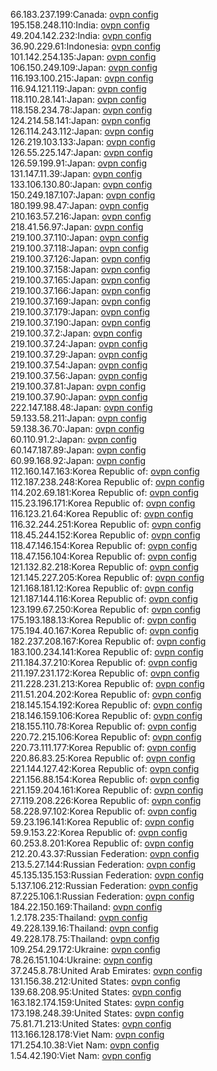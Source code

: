 66.183.237.199:Canada: [ovpn config](vpn/66_183_237_199.ovpn)  
195.158.248.110:India: [ovpn config](vpn/195_158_248_110.ovpn)  
49.204.142.232:India: [ovpn config](vpn/49_204_142_232.ovpn)  
36.90.229.61:Indonesia: [ovpn config](vpn/36_90_229_61.ovpn)  
101.142.254.135:Japan: [ovpn config](vpn/101_142_254_135.ovpn)  
106.150.249.109:Japan: [ovpn config](vpn/106_150_249_109.ovpn)  
116.193.100.215:Japan: [ovpn config](vpn/116_193_100_215.ovpn)  
116.94.121.119:Japan: [ovpn config](vpn/116_94_121_119.ovpn)  
118.110.28.141:Japan: [ovpn config](vpn/118_110_28_141.ovpn)  
118.158.234.78:Japan: [ovpn config](vpn/118_158_234_78.ovpn)  
124.214.58.141:Japan: [ovpn config](vpn/124_214_58_141.ovpn)  
126.114.243.112:Japan: [ovpn config](vpn/126_114_243_112.ovpn)  
126.219.103.133:Japan: [ovpn config](vpn/126_219_103_133.ovpn)  
126.55.225.147:Japan: [ovpn config](vpn/126_55_225_147.ovpn)  
126.59.199.91:Japan: [ovpn config](vpn/126_59_199_91.ovpn)  
131.147.11.39:Japan: [ovpn config](vpn/131_147_11_39.ovpn)  
133.106.130.80:Japan: [ovpn config](vpn/133_106_130_80.ovpn)  
150.249.187.107:Japan: [ovpn config](vpn/150_249_187_107.ovpn)  
180.199.98.47:Japan: [ovpn config](vpn/180_199_98_47.ovpn)  
210.163.57.216:Japan: [ovpn config](vpn/210_163_57_216.ovpn)  
218.41.56.97:Japan: [ovpn config](vpn/218_41_56_97.ovpn)  
219.100.37.110:Japan: [ovpn config](vpn/219_100_37_110.ovpn)  
219.100.37.118:Japan: [ovpn config](vpn/219_100_37_118.ovpn)  
219.100.37.126:Japan: [ovpn config](vpn/219_100_37_126.ovpn)  
219.100.37.158:Japan: [ovpn config](vpn/219_100_37_158.ovpn)  
219.100.37.165:Japan: [ovpn config](vpn/219_100_37_165.ovpn)  
219.100.37.166:Japan: [ovpn config](vpn/219_100_37_166.ovpn)  
219.100.37.169:Japan: [ovpn config](vpn/219_100_37_169.ovpn)  
219.100.37.179:Japan: [ovpn config](vpn/219_100_37_179.ovpn)  
219.100.37.190:Japan: [ovpn config](vpn/219_100_37_190.ovpn)  
219.100.37.2:Japan: [ovpn config](vpn/219_100_37_2.ovpn)  
219.100.37.24:Japan: [ovpn config](vpn/219_100_37_24.ovpn)  
219.100.37.29:Japan: [ovpn config](vpn/219_100_37_29.ovpn)  
219.100.37.54:Japan: [ovpn config](vpn/219_100_37_54.ovpn)  
219.100.37.56:Japan: [ovpn config](vpn/219_100_37_56.ovpn)  
219.100.37.81:Japan: [ovpn config](vpn/219_100_37_81.ovpn)  
219.100.37.90:Japan: [ovpn config](vpn/219_100_37_90.ovpn)  
222.147.188.48:Japan: [ovpn config](vpn/222_147_188_48.ovpn)  
59.133.58.211:Japan: [ovpn config](vpn/59_133_58_211.ovpn)  
59.138.36.70:Japan: [ovpn config](vpn/59_138_36_70.ovpn)  
60.110.91.2:Japan: [ovpn config](vpn/60_110_91_2.ovpn)  
60.147.187.89:Japan: [ovpn config](vpn/60_147_187_89.ovpn)  
60.99.168.92:Japan: [ovpn config](vpn/60_99_168_92.ovpn)  
112.160.147.163:Korea Republic of: [ovpn config](vpn/112_160_147_163.ovpn)  
112.187.238.248:Korea Republic of: [ovpn config](vpn/112_187_238_248.ovpn)  
114.202.69.181:Korea Republic of: [ovpn config](vpn/114_202_69_181.ovpn)  
115.23.196.171:Korea Republic of: [ovpn config](vpn/115_23_196_171.ovpn)  
116.123.21.64:Korea Republic of: [ovpn config](vpn/116_123_21_64.ovpn)  
116.32.244.251:Korea Republic of: [ovpn config](vpn/116_32_244_251.ovpn)  
118.45.244.152:Korea Republic of: [ovpn config](vpn/118_45_244_152.ovpn)  
118.47.146.154:Korea Republic of: [ovpn config](vpn/118_47_146_154.ovpn)  
118.47.156.104:Korea Republic of: [ovpn config](vpn/118_47_156_104.ovpn)  
121.132.82.218:Korea Republic of: [ovpn config](vpn/121_132_82_218.ovpn)  
121.145.227.205:Korea Republic of: [ovpn config](vpn/121_145_227_205.ovpn)  
121.168.181.12:Korea Republic of: [ovpn config](vpn/121_168_181_12.ovpn)  
121.187.144.116:Korea Republic of: [ovpn config](vpn/121_187_144_116.ovpn)  
123.199.67.250:Korea Republic of: [ovpn config](vpn/123_199_67_250.ovpn)  
175.193.188.13:Korea Republic of: [ovpn config](vpn/175_193_188_13.ovpn)  
175.194.40.167:Korea Republic of: [ovpn config](vpn/175_194_40_167.ovpn)  
182.237.208.167:Korea Republic of: [ovpn config](vpn/182_237_208_167.ovpn)  
183.100.234.141:Korea Republic of: [ovpn config](vpn/183_100_234_141.ovpn)  
211.184.37.210:Korea Republic of: [ovpn config](vpn/211_184_37_210.ovpn)  
211.197.231.172:Korea Republic of: [ovpn config](vpn/211_197_231_172.ovpn)  
211.228.231.213:Korea Republic of: [ovpn config](vpn/211_228_231_213.ovpn)  
211.51.204.202:Korea Republic of: [ovpn config](vpn/211_51_204_202.ovpn)  
218.145.154.192:Korea Republic of: [ovpn config](vpn/218_145_154_192.ovpn)  
218.146.159.106:Korea Republic of: [ovpn config](vpn/218_146_159_106.ovpn)  
218.155.110.78:Korea Republic of: [ovpn config](vpn/218_155_110_78.ovpn)  
220.72.215.106:Korea Republic of: [ovpn config](vpn/220_72_215_106.ovpn)  
220.73.111.177:Korea Republic of: [ovpn config](vpn/220_73_111_177.ovpn)  
220.86.83.25:Korea Republic of: [ovpn config](vpn/220_86_83_25.ovpn)  
221.144.127.42:Korea Republic of: [ovpn config](vpn/221_144_127_42.ovpn)  
221.156.88.154:Korea Republic of: [ovpn config](vpn/221_156_88_154.ovpn)  
221.159.204.161:Korea Republic of: [ovpn config](vpn/221_159_204_161.ovpn)  
27.119.208.226:Korea Republic of: [ovpn config](vpn/27_119_208_226.ovpn)  
58.228.97.102:Korea Republic of: [ovpn config](vpn/58_228_97_102.ovpn)  
59.23.196.141:Korea Republic of: [ovpn config](vpn/59_23_196_141.ovpn)  
59.9.153.22:Korea Republic of: [ovpn config](vpn/59_9_153_22.ovpn)  
60.253.8.201:Korea Republic of: [ovpn config](vpn/60_253_8_201.ovpn)  
212.20.43.37:Russian Federation: [ovpn config](vpn/212_20_43_37.ovpn)  
213.5.27.144:Russian Federation: [ovpn config](vpn/213_5_27_144.ovpn)  
45.135.135.153:Russian Federation: [ovpn config](vpn/45_135_135_153.ovpn)  
5.137.106.212:Russian Federation: [ovpn config](vpn/5_137_106_212.ovpn)  
87.225.106.1:Russian Federation: [ovpn config](vpn/87_225_106_1.ovpn)  
184.22.150.169:Thailand: [ovpn config](vpn/184_22_150_169.ovpn)  
1.2.178.235:Thailand: [ovpn config](vpn/1_2_178_235.ovpn)  
49.228.139.16:Thailand: [ovpn config](vpn/49_228_139_16.ovpn)  
49.228.178.75:Thailand: [ovpn config](vpn/49_228_178_75.ovpn)  
109.254.29.172:Ukraine: [ovpn config](vpn/109_254_29_172.ovpn)  
78.26.151.104:Ukraine: [ovpn config](vpn/78_26_151_104.ovpn)  
37.245.8.78:United Arab Emirates: [ovpn config](vpn/37_245_8_78.ovpn)  
131.156.38.212:United States: [ovpn config](vpn/131_156_38_212.ovpn)  
139.68.208.95:United States: [ovpn config](vpn/139_68_208_95.ovpn)  
163.182.174.159:United States: [ovpn config](vpn/163_182_174_159.ovpn)  
173.198.248.39:United States: [ovpn config](vpn/173_198_248_39.ovpn)  
75.81.71.213:United States: [ovpn config](vpn/75_81_71_213.ovpn)  
113.166.128.178:Viet Nam: [ovpn config](vpn/113_166_128_178.ovpn)  
171.254.10.38:Viet Nam: [ovpn config](vpn/171_254_10_38.ovpn)  
1.54.42.190:Viet Nam: [ovpn config](vpn/1_54_42_190.ovpn)  
